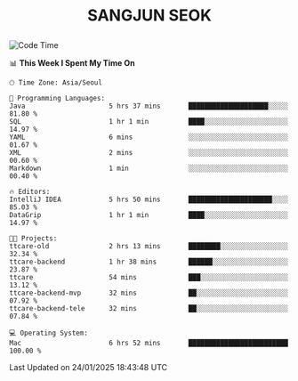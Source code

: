 <h1>
 <p align="center">
   SANGJUN SEOK
 </p>
</h1>

<!--START_SECTION:waka-->
![Code Time](http://img.shields.io/badge/Code%20Time-4%2C067%20hrs%2056%20mins-blue)

📊 **This Week I Spent My Time On** 

```text
🕑︎ Time Zone: Asia/Seoul

💬 Programming Languages: 
Java                     5 hrs 37 mins       ████████████████████░░░░░   81.80 % 
SQL                      1 hr 1 min          ████░░░░░░░░░░░░░░░░░░░░░   14.97 % 
YAML                     6 mins              ░░░░░░░░░░░░░░░░░░░░░░░░░   01.67 % 
XML                      2 mins              ░░░░░░░░░░░░░░░░░░░░░░░░░   00.60 % 
Markdown                 1 min               ░░░░░░░░░░░░░░░░░░░░░░░░░   00.40 % 

🔥 Editors: 
IntelliJ IDEA            5 hrs 50 mins       █████████████████████░░░░   85.03 % 
DataGrip                 1 hr 1 min          ████░░░░░░░░░░░░░░░░░░░░░   14.97 % 

🐱‍💻 Projects: 
ttcare-old               2 hrs 13 mins       ████████░░░░░░░░░░░░░░░░░   32.34 % 
ttcare-backend           1 hr 38 mins        ██████░░░░░░░░░░░░░░░░░░░   23.87 % 
ttcare                   54 mins             ███░░░░░░░░░░░░░░░░░░░░░░   13.12 % 
ttcare-backend-mvp       32 mins             ██░░░░░░░░░░░░░░░░░░░░░░░   07.92 % 
ttcare-backend-tele      32 mins             ██░░░░░░░░░░░░░░░░░░░░░░░   07.84 % 

💻 Operating System: 
Mac                      6 hrs 52 mins       █████████████████████████   100.00 % 
```


 Last Updated on 24/01/2025 18:43:48 UTC
<!--END_SECTION:waka-->
